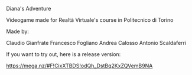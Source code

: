 Diana's Adventure

Videogame made for Realtà Virtuale's course in Politecnico di Torino

Made by:

Claudio Gianfrate
Francesco Fogliano
Andrea Calosso
Antonio Scaldaferri

If you want to try out, here is a release version:

https://mega.nz/#F!CixXTBDS!odQh_DstBq2KxZQVemB9NA
